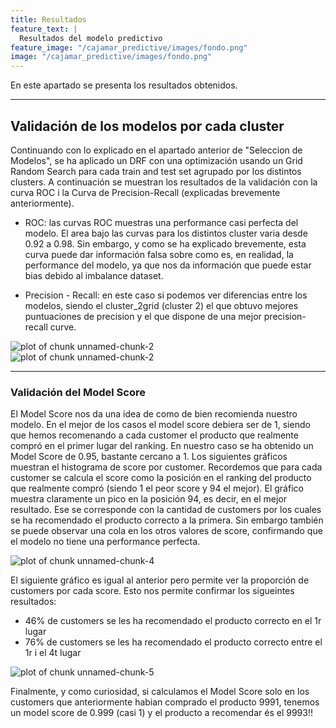 ```yaml
---
title: Resultados
feature_text: |
  Resultados del modelo predictivo
feature_image: "/cajamar_predictive/images/fondo.png"
image: "/cajamar_predictive/images/fondo.png"
---
```


En este apartado se presenta los resultados obtenidos. 

-----

## Validación de los modelos por cada cluster 

Continuando con lo explicado en el apartado anterior de "Seleccion de Modelos", se ha aplicado un DRF con una optimización usando un Grid Random Search para cada train and test set agrupado por los distintos clusters. A continuación se muestran los resultados de la validación con la curva ROC i la Curva de Precision-Recall (explicadas brevemente anteriormente). 

- ROC: las curvas ROC muestras una performance casi perfecta del modelo. El area bajo las curvas para los distintos cluster varia desde 0.92 a 0.98. Sin embargo, y como se ha explicado brevemente, esta curva puede dar información falsa sobre como es, en realidad, la performance del modelo, ya que nos da información que puede estar bias debido al imbalance dataset. 

- Precision - Recall: en este caso si podemos ver diferencias entre los modelos, siendo el cluster_2grid (cluster 2) el que obtuvo mejores puntuaciones de precision y el que dispone de una mejor precision-recall curve. 

<img src="/cajamar_predictive/images/unnamed-chunk-2-1.png" title="plot of chunk unnamed-chunk-2" alt="plot of chunk unnamed-chunk-2" style="display: block; margin: auto;" />

<img src="/cajamar_predictive/images/unnamed-chunk-2-2.png" title="plot of chunk unnamed-chunk-2" alt="plot of chunk unnamed-chunk-2" style="display: block; margin: auto;" />


---

### Validación del Model Score 

El Model Score nos da una idea de como de bien recomienda nuestro modelo. En el mejor de los casos el model score debiera ser de 1, siendo que hemos recomenando a cada customer el producto que realmente compró en el primer lugar del ranking. 
En nuestro caso se ha obtenido un Model Score de 0.95, bastante cercano a 1. 
Los siguientes gráficos muestran el histograma de score por customer. Recordemos que para cada customer se calcula el score como la posición en el ranking del producto que realmente compró (siendo 1 el peor score y 94 el mejor). 
El gráfico muestra claramente un pico en la posición 94, es decir, en el mejor resultado. Ese se corresponde con la cantidad de customers por los cuales se ha recomendado el producto correcto a la primera. Sin embargo también se puede observar una cola en los otros valores de score, confirmando que el modelo no tiene una performance perfecta. 

<img src="/cajamar_predictive/images/unnamed-chunk-4-1.png" title="plot of chunk unnamed-chunk-4" alt="plot of chunk unnamed-chunk-4" style="display: block; margin: auto;" />

El siguiente gráfico es igual al anterior pero permite ver la proporción de customers por cada score. Esto nos permite confirmar los sigueintes resultados: 
- 46% de customers se les ha recomendado el producto correcto en el 1r lugar 
- 76% de customers se les ha recomendado el producto correcto entre el 1r i el 4t lugar 


<img src="/cajamar_predictive/images/unnamed-chunk-5-1.png" title="plot of chunk unnamed-chunk-5" alt="plot of chunk unnamed-chunk-5" style="display: block; margin: auto;" />


Finalmente, y como curiosidad, si calculamos el Model Score solo en los customers que anteriormente habian comprado el producto 9991, tenemos un model score de 0.999 (casi 1) y el producto a recomendar és el 9993!! 




